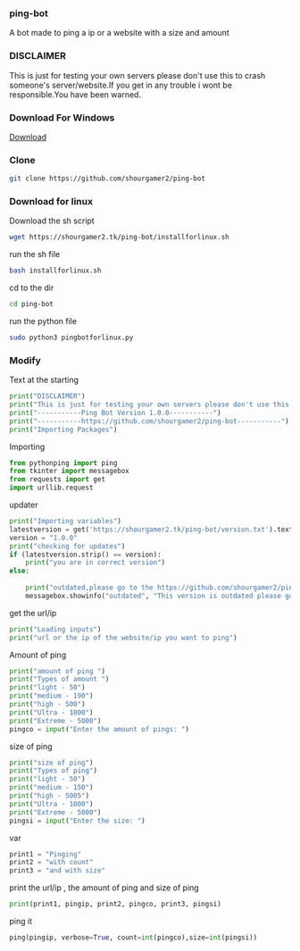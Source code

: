 ### ping-bot
A bot made to ping a ip or a website with a size and amount 
### DISCLAIMER
This is just for testing your own servers please don't use this to crash someone's server/website.If you get in any trouble i wont be responsible.You have been warned.
### Download For Windows
[Download](https://github.com/shourgamer2/ping-bot/releases/download/1.0.0/pingbot.exe)
### Clone
```sh
git clone https://github.com/shourgamer2/ping-bot
```
### Download for linux
Download the sh script
```sh
wget https://shourgamer2.tk/ping-bot/installforlinux.sh
```
run the sh file
```sh
bash installforlinux.sh
```
cd to the dir
```sh
cd ping-bot
```
run the python file
```sh
sudo python3 pingbotforlinux.py
```
### Modify
Text at the starting 
```python
print("DISCLAIMER")
print("This is just for testing your own servers please don't use this to crash someone's server/website.If you get in any trouble i wont be responsible.You have been warned ")
print("-----------Ping Bot Version 1.0.0-----------")
print("-----------https://github.com/shourgamer2/ping-bot-----------")
print("Importing Packages")
```
Importing
```python
from pythonping import ping
from tkinter import messagebox
from requests import get
import urllib.request
```
updater
```python
print("Importing variables")
latestversion = get('https://shourgamer2.tk/ping-bot/version.txt').text
version = "1.0.0"
print("checking for updates")
if (latestversion.strip() == version):
    print("you are in correct version")
else:
  
    print("outdated,please go to the https://github.com/shourgamer2/ping-bot to update it  ")
    messagebox.showinfo("outdated", "This version is outdated please go to https://github.com/shourgamer2/ping-bot to update")
```
get the url/ip
```python
print("Loading inputs")
print("url or the ip of the website/ip you want to ping")
```
Amount of ping 
```python
print("amount of ping ")
print("Types of amount ")
print("light - 50")
print("medium - 190")
print("high - 500")
print("Ultra - 1000")
print("Extreme - 5000")
pingco = input("Enter the amount of pings: ")
```
size of ping
```python
print("size of ping")
print("Types of ping")
print("light - 50")
print("medium - 150")
print("high - 5005")
print("Ultra - 1000")
print("Extreme - 5000")
pingsi = input("Enter the size: ")
```
var
```python
print1 = "Pinging"
print2 = "with count"
print3 = "and with size"
```
print the url/ip , the amount of ping and size of ping
```python
print(print1, pingip, print2, pingco, print3, pingsi)
```
ping it
```python
ping(pingip, verbose=True, count=int(pingco),size=int(pingsi))
```
